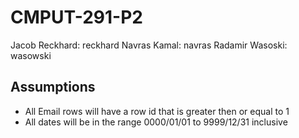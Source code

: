 # CMPUT-291-P2
Jacob Reckhard: reckhard
Navras Kamal:   navras
Radamir Wasoski: wasowski


## Assumptions
- All Email rows will have a row id that is greater then or equal to 1
- All dates will be in the range 0000/01/01 to 9999/12/31 inclusive
